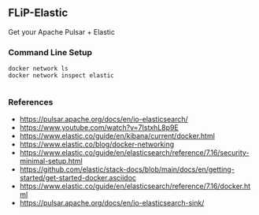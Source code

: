 ## FLiP-Elastic

Get your Apache Pulsar + Elastic 

### Command Line Setup

````
docker network ls
docker network inspect elastic


````

### References

* https://pulsar.apache.org/docs/en/io-elasticsearch/
* https://www.youtube.com/watch?v=7IstxhL8p9E
* https://www.elastic.co/guide/en/kibana/current/docker.html
* https://www.elastic.co/blog/docker-networking
* https://www.elastic.co/guide/en/elasticsearch/reference/7.16/security-minimal-setup.html
* https://github.com/elastic/stack-docs/blob/main/docs/en/getting-started/get-started-docker.asciidoc
* https://www.elastic.co/guide/en/elasticsearch/reference/7.16/docker.html
* https://pulsar.apache.org/docs/en/io-elasticsearch-sink/

